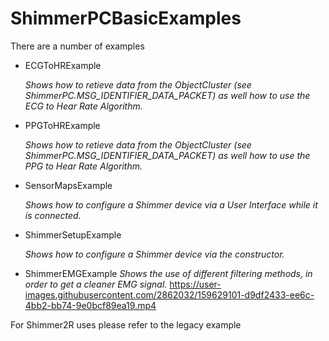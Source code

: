 # ShimmerPCBasicExamples

There are a number of examples
- ECGToHRExample

  _Shows how to retieve data from the ObjectCluster (see ShimmerPC.MSG_IDENTIFIER_DATA_PACKET) as well how to use the ECG to Hear Rate Algorithm._
  
- PPGToHRExample

  _Shows how to retieve data from the ObjectCluster (see ShimmerPC.MSG_IDENTIFIER_DATA_PACKET) as well how to use the PPG to Hear Rate Algorithm._

- SensorMapsExample

  _Shows how to configure a Shimmer device via a User Interface while it is connected._

- ShimmerSetupExample

  _Shows how to configure a Shimmer device via the constructor._

- ShimmerEMGExample
 _Shows the use of different filtering methods, in order to get a cleaner EMG signal._
https://user-images.githubusercontent.com/2862032/159629101-d9df2433-ee6c-4bb2-bb74-9e0bcf89ea19.mp4

For Shimmer2R uses please refer to the legacy example

